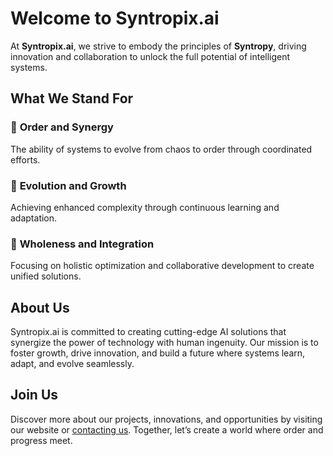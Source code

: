 # Welcome to Syntropix.ai

At **Syntropix.ai**, we strive to embody the principles of **Syntropy**, driving innovation and collaboration to unlock the full potential of intelligent systems.

## What We Stand For

### 🌟 **Order and Synergy**
The ability of systems to evolve from chaos to order through coordinated efforts.

### 🚀 **Evolution and Growth**
Achieving enhanced complexity through continuous learning and adaptation.

### 🔗 **Wholeness and Integration**
Focusing on holistic optimization and collaborative development to create unified solutions.

## About Us
Syntropix.ai is committed to creating cutting-edge AI solutions that synergize the power of technology with human ingenuity. Our mission is to foster growth, drive innovation, and build a future where systems learn, adapt, and evolve seamlessly.

## Join Us
Discover more about our projects, innovations, and opportunities by visiting our website or [contacting us](mailto:info@syntropix.ai). Together, let’s create a world where order and progress meet.
